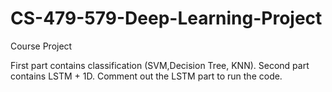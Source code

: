 # CS-479-579-Deep-Learning-Project
Course Project


First part contains classification (SVM,Decision Tree, KNN).
Second part contains LSTM + 1D.
Comment out the LSTM part to run the code.
